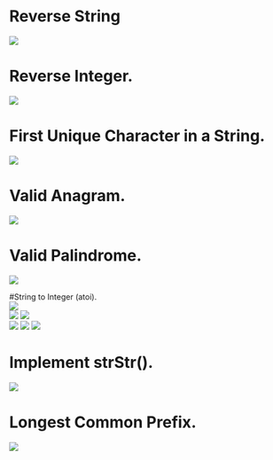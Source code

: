 # Reverse String
<img src="https://user-images.githubusercontent.com/67057523/142768514-731ba860-5544-4f45-8ec1-a0368ba81825.png"/>  

# Reverse Integer.
<img src="https://user-images.githubusercontent.com/67057523/142768631-d9b11d6c-6bb2-410b-87d2-3b9faba8a36e.png" />

# First Unique Character in a String.  
<img src="https://user-images.githubusercontent.com/67057523/142768666-41f2e408-e2f1-4178-bfaa-dad87345e1b2.png" />

# Valid Anagram.  
<img src="https://user-images.githubusercontent.com/67057523/142768688-a41864dd-d879-4482-85cf-470fca3fd02f.png" />

# Valid Palindrome.  
<img src="https://user-images.githubusercontent.com/67057523/142768731-48951421-b891-431e-a051-0941f885607d.png" />

#String to Integer (atoi).  
<img src="https://user-images.githubusercontent.com/67057523/142768769-9df30fc5-d0b0-4b1d-821c-051abae920d6.png" />  
<img src="https://user-images.githubusercontent.com/67057523/142768803-0f30e99c-7814-43da-afb4-dc123462c34b.png" />
<img src="https://user-images.githubusercontent.com/67057523/142768866-729b52c2-128f-4c00-9247-c582c9022edf.png">  
<img src="https://user-images.githubusercontent.com/67057523/142768889-b8d0a0e2-1a8e-4f38-ad09-39de904714e7.png">
<img src="https://user-images.githubusercontent.com/67057523/142768913-d450bbc4-1dc6-4000-be4c-5f9cfd90ffd8.png">
<img src="https://user-images.githubusercontent.com/67057523/142768944-a4ef16bd-6dde-46fe-a657-85bc565a12cb.png">  

# Implement strStr().  
<img src="https://user-images.githubusercontent.com/67057523/142769004-04efc291-f11e-45a0-b0b6-cf9dd6def068.png"/>

# Longest Common Prefix.  
<img src="https://user-images.githubusercontent.com/67057523/142769051-e5ee77bb-5b0f-424b-9883-1e96aed9f6d8.png" />